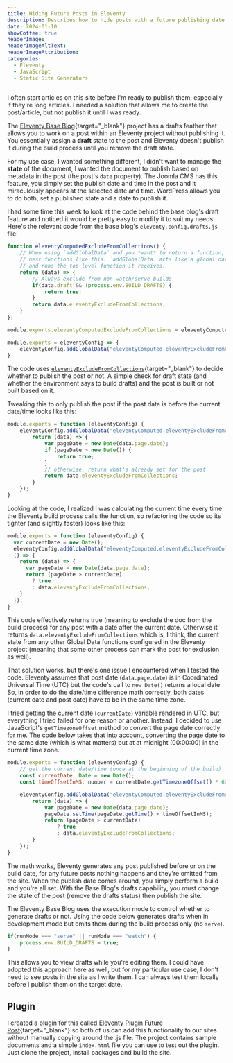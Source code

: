 ```yaml
---
title: Hiding Future Posts in Eleventy
description: Describes how to hide posts with a future publishing date in an Eleventy site.
date: 2024-01-10
showCoffee: true
headerImage: 
headerImageAltText: 
headerImageAttribution: 
categories:
  - Eleventy
  - JavaScript
  - Static Site Generators
---
```


I often start articles on this site before I'm ready to publish them, especially if they're long articles. I needed a solution that allows me to create the post/article, but not publish it until I was ready.

The [Eleventy Base Blog](https://github.com/11ty/eleventy-base-blog){target="_blank"} project has a drafts feather that allows you to work on a post within an Eleventy project without publishing it. You essentially assign a **draft** state to the post and Eleventy doesn't publish it during the build process until you remove the draft state.

For my use case, I wanted something different, I didn't want to manage the **state** of the document, I wanted the document to publish based on metadata in the post (the post's `date` property). The Joomla CMS has this feature, you simply set the publish date and time in the post and it miraculously appears at the selected date and time. WordPress allows you to do both, set a published state and a date to publish it.

I had some time this week to look at the code behind the base blog's draft feature and noticed it would be pretty easy to modify it to suit my needs. Here's the relevant code from the base blog's `eleventy.config.drafts.js` file:

```js
function eleventyComputedExcludeFromCollections() {
	// When using `addGlobalData` and you *want* to return a function, you must 
	// nest functions like this. `addGlobalData` acts like a global data file 
	// and runs the top level function it receives.
	return (data) => {
		// Always exclude from non-watch/serve builds
		if(data.draft && !process.env.BUILD_DRAFTS) {
			return true;
		}
		return data.eleventyExcludeFromCollections;
	}
};

module.exports.eleventyComputedExcludeFromCollections = eleventyComputedExcludeFromCollections;

module.exports = eleventyConfig => {
	eleventyConfig.addGlobalData("eleventyComputed.eleventyExcludeFromCollections", eleventyComputedExcludeFromCollections);	
}
```

The code uses [`eleventyExcludeFromCollections`](https://11ty.dev/docs/collections/#how-to-exclude-content-from-collections){target="_blank"} to decide whether to publish the post or not. A simple check for draft state (and whether the environment says to build drafts) and the post is built or not built based on it.

Tweaking this to only publish the post if the post date is before the current date/time looks like this:

```js
module.exports = function (eleventyConfig) {
    eleventyConfig.addGlobalData("eleventyComputed.eleventyExcludeFromCollections", () => {
        return (data) => {
            var pageDate = new Date(data.page.date);
            if (pageDate > new Date()) {
                return true;
            }
            // otherwise, return what's already set for the post
            return data.eleventyExcludeFromCollections;
        }
    });
}
```

Looking at the code, I realized I was calculating the current time every time the Eleventy build process calls the function, so refactoring the code so its tighter (and slightly faster) looks like this:

```js
module.exports = function (eleventyConfig) {
  var currentDate = new Date();
  eleventyConfig.addGlobalData("eleventyComputed.eleventyExcludeFromCollections", 
  () => {
    return (data) => {
      var pageDate = new Date(data.page.date);
      return (pageDate > currentDate) 
        ? true 
        : data.eleventyExcludeFromCollections;
    }
  });
}
```

This code effectively returns true (meaning to exclude the doc from the build process) for any post with a date after the current date. Otherwise it returns `data.eleventyExcludeFromCollections` which is, I think, the current state from any other Global Data functions configured in the Eleventy project (meaning that some other process can mark the post for exclusion as well).

That solution works, but there's one issue I encountered when I tested the code. Eleventy assumes that post date (`data.page.date`) is in Coordinated Universal Time (UTC) but the code's call to `new Date()` returns a local date. So, in order to do the date/time difference math correctly, both dates (current date and post date) have to be in the same time zone. 

I tried getting the current date (`currentDate`) variable rendered in UTC, but everything I tried failed for one reason or another. Instead, I decided to use JavaScript's `getTimezoneOffset` method to convert the page date correctly for me. The code below takes that into account, converting the page date to the same date (which is what matters) but at at midnight (00:00:00) in the current time zone. 

```js
module.exports = function (eleventyConfig) { 
    // get the current date/time (once at the beginning of the build)
    const currentDate: Date = new Date();
    const timeOffsetInMS: number = currentDate.getTimezoneOffset() * 60000;

    eleventyConfig.addGlobalData("eleventyComputed.eleventyExcludeFromCollections", () => {
        return (data) => {
            var pageDate = new Date(data.page.date);
            pageDate.setTime(pageDate.getTime() + timeOffsetInMS);
            return (pageDate > currentDate) 
	            ? true 
	            : data.eleventyExcludeFromCollections;
        }
    });
}
```

The math works, Eleventy generates any post published before or on the build date, for any future posts nothing happens and they're omitted from the site. When the publish date comes around, you simply perform a build and you're all set. With the Base Blog's drafts capability, you must change the state of the post (remove the drafts status) then publish the site.

The Eleventy Base Blog uses the execution mode to control whether to generate drafts or not. Using the code below generates drafts when in development mode but omits them during the build process only (no `serve`). 

```js
if(runMode === "serve" || runMode === "watch") {
	process.env.BUILD_DRAFTS = true;
}
```

This allows you to view drafts while you're editing them. I could have adopted this approach here as well, but for my particular use case, I don't need to see posts in the site as I write them. I can always test them locally before I publish them on the target date.

## Plugin

I created a plugin for this called [Eleventy Plugin Future Post](https://github.com/johnwargo/eleventy-plugin-future-post){target="_blank"} so both of us can add this functionality to our sites without manually copying around the .js file. The project contains sample documents and a simple `index.html` file you can use to test out the plugin. Just clone the project, install packages and build the site. 
